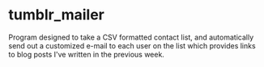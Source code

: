 # tumblr_mailer

Program designed to take a CSV formatted contact list, and automatically send out a customized e-mail to each user on the list which provides links to blog posts I've written in the previous week.
